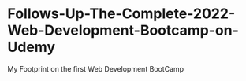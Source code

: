 # Follows-Up-The-Complete-2022-Web-Development-Bootcamp-on-Udemy
My Footprint on the first Web Development BootCamp
